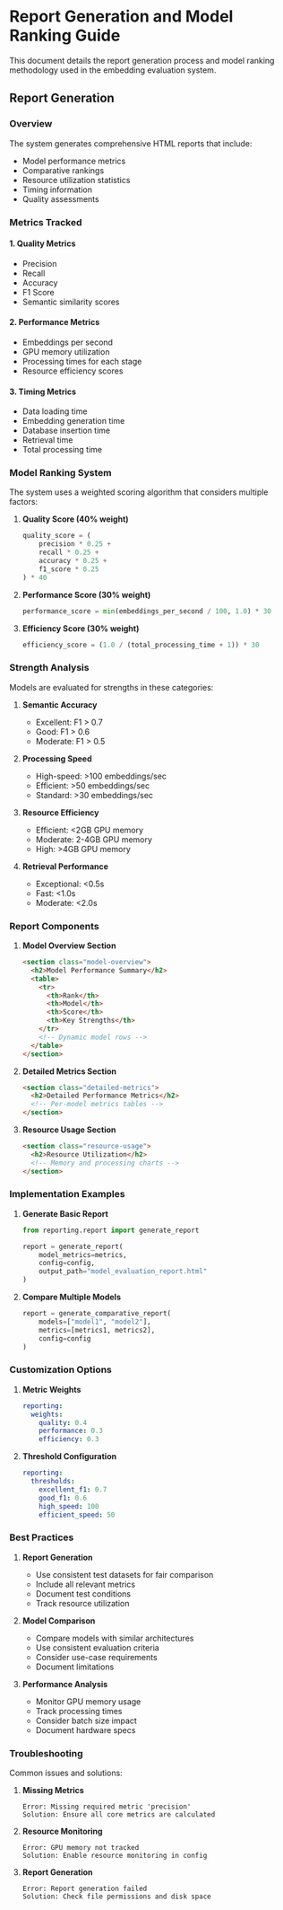 # Report Generation and Model Ranking Guide

This document details the report generation process and model ranking methodology used in the embedding evaluation system.

## Report Generation

### Overview
The system generates comprehensive HTML reports that include:
- Model performance metrics
- Comparative rankings
- Resource utilization statistics
- Timing information
- Quality assessments

### Metrics Tracked

#### 1. Quality Metrics
- Precision
- Recall
- Accuracy
- F1 Score
- Semantic similarity scores

#### 2. Performance Metrics
- Embeddings per second
- GPU memory utilization
- Processing times for each stage
- Resource efficiency scores

#### 3. Timing Metrics
- Data loading time
- Embedding generation time
- Database insertion time
- Retrieval time
- Total processing time

### Model Ranking System

The system uses a weighted scoring algorithm that considers multiple factors:

1. **Quality Score (40% weight)**
   ```python
   quality_score = (
       precision * 0.25 +
       recall * 0.25 +
       accuracy * 0.25 +
       f1_score * 0.25
   ) * 40
   ```

2. **Performance Score (30% weight)**
   ```python
   performance_score = min(embeddings_per_second / 100, 1.0) * 30
   ```

3. **Efficiency Score (30% weight)**
   ```python
   efficiency_score = (1.0 / (total_processing_time + 1)) * 30
   ```

### Strength Analysis

Models are evaluated for strengths in these categories:

1. **Semantic Accuracy**
   - Excellent: F1 > 0.7
   - Good: F1 > 0.6
   - Moderate: F1 > 0.5

2. **Processing Speed**
   - High-speed: >100 embeddings/sec
   - Efficient: >50 embeddings/sec
   - Standard: >30 embeddings/sec

3. **Resource Efficiency**
   - Efficient: <2GB GPU memory
   - Moderate: 2-4GB GPU memory
   - High: >4GB GPU memory

4. **Retrieval Performance**
   - Exceptional: <0.5s
   - Fast: <1.0s
   - Moderate: <2.0s

### Report Components

1. **Model Overview Section**
   ```html
   <section class="model-overview">
     <h2>Model Performance Summary</h2>
     <table>
       <tr>
         <th>Rank</th>
         <th>Model</th>
         <th>Score</th>
         <th>Key Strengths</th>
       </tr>
       <!-- Dynamic model rows -->
     </table>
   </section>
   ```

2. **Detailed Metrics Section**
   ```html
   <section class="detailed-metrics">
     <h2>Detailed Performance Metrics</h2>
     <!-- Per-model metrics tables -->
   </section>
   ```

3. **Resource Usage Section**
   ```html
   <section class="resource-usage">
     <h2>Resource Utilization</h2>
     <!-- Memory and processing charts -->
   </section>
   ```

### Implementation Examples

1. **Generate Basic Report**
   ```python
   from reporting.report import generate_report
   
   report = generate_report(
       model_metrics=metrics,
       config=config,
       output_path="model_evaluation_report.html"
   )
   ```

2. **Compare Multiple Models**
   ```python
   report = generate_comparative_report(
       models=["model1", "model2"],
       metrics=[metrics1, metrics2],
       config=config
   )
   ```

### Customization Options

1. **Metric Weights**
   ```yaml
   reporting:
     weights:
       quality: 0.4
       performance: 0.3
       efficiency: 0.3
   ```

2. **Threshold Configuration**
   ```yaml
   reporting:
     thresholds:
       excellent_f1: 0.7
       good_f1: 0.6
       high_speed: 100
       efficient_speed: 50
   ```

### Best Practices

1. **Report Generation**
   - Use consistent test datasets for fair comparison
   - Include all relevant metrics
   - Document test conditions
   - Track resource utilization

2. **Model Comparison**
   - Compare models with similar architectures
   - Use consistent evaluation criteria
   - Consider use-case requirements
   - Document limitations

3. **Performance Analysis**
   - Monitor GPU memory usage
   - Track processing times
   - Consider batch size impact
   - Document hardware specs

### Troubleshooting

Common issues and solutions:

1. **Missing Metrics**
   ```
   Error: Missing required metric 'precision'
   Solution: Ensure all core metrics are calculated
   ```

2. **Resource Monitoring**
   ```
   Error: GPU memory not tracked
   Solution: Enable resource monitoring in config
   ```

3. **Report Generation**
   ```
   Error: Report generation failed
   Solution: Check file permissions and disk space
   ```
